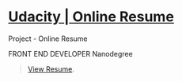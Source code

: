 # [Udacity | Online Resume](https://github.com/udacity/frontend-nanodegree-resume)

Project - Online Resume

FRONT END DEVELOPER Nanodegree

> [View Resume](http://nedelcos.github.io/online-resume/).
